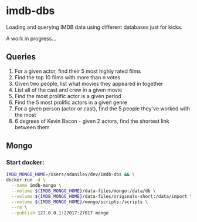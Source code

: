 # imdb-dbs

Loading and querying IMDB data using different databases just for kicks.

A work in progress...


## Queries

1. For a given actor, find their 5 most highly rated films
2. Find the top 10 films with more than n votes
3. Given two people, list what movies they appeared in together
4. List all of the cast and crew in a given movie
5. Find the most prolific actor is a given period
6. Find the 5 most prolific actors in a given genre 
7. For a given person (actor or cast), find the 5 people they've worked with the most
8. 6 degrees of Kevin Bacon - given 2 actors, find the shortest link between them


## Mongo

### Start docker:

```bash
IMDB_MONGO_HOME=/Users/adanilev/dev/imdb-dbs && \
docker run -d \
  --name imdb-mongo \
  --volume ${IMDB_MONGO_HOME}/data-files/mongo:/data/db \
  --volume ${IMDB_MONGO_HOME}/data-files/originals-short:/data/import \
  --volume ${IMDB_MONGO_HOME}/mongo/scripts:/scripts \
  --rm \
  --publish 127.0.0.1:27017:27017 mongo
```